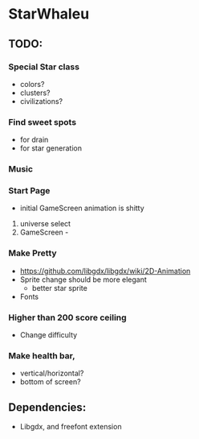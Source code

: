 # StarWhaleu
## TODO:
### Special Star class
- colors?
- clusters?
- civilizations?
### Find sweet spots
- for drain
- for star generation
### Music
### Start Page
- initial GameScreen animation is shitty
1. universe select
2. GameScreen - 
### Make Pretty
-  https://github.com/libgdx/libgdx/wiki/2D-Animation
- Sprite change should be more elegant
  + better star sprite
- Fonts
### Higher than 200 score ceiling
- Change difficulty
### Make health bar,
- vertical/horizontal?
- bottom of screen?


## Dependencies:
- Libgdx, and freefont extension